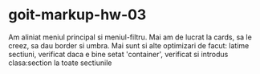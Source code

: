# goit-markup-hw-03

Am aliniat meniul principal si meniul-filtru. Mai am de lucrat la cards, sa le creez, sa dau border
si umbra. Mai sunt si alte optimizari de facut: latime sectiuni, verificat daca e bine setat
'container', verificat si introdus clasa:section la toate sectiunile
